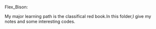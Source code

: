 Flex_Bison:

My major learning path is the classifical red book.In this folder,I give my
notes and some interesting codes.
